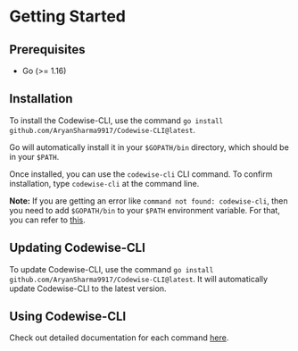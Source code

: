 # Getting Started

## Prerequisites

- Go (>= 1.16)

## Installation

To install the Codewise-CLI, use the command `go install github.com/AryanSharma9917/Codewise-CLI@latest`.

Go will automatically install it in your `$GOPATH/bin` directory, which should be in your `$PATH`.

Once installed, you can use the `codewise-cli` CLI command. To confirm installation, type `codewise-cli` at the command line.

**Note:** If you are getting an error like `command not found: codewise-cli`, then you need to add `$GOPATH/bin` to your `$PATH` environment variable. For that, you can refer to [this](https://gist.github.com/AryanSharma9917/a93356bb49a7269826976d7f8d89f11a).

## Updating Codewise-CLI

To update Codewise-CLI, use the command `go install github.com/AryanSharma9917/Codewise-CLI@latest`. It will automatically update Codewise-CLI to the latest version.

## Using Codewise-CLI

Check out detailed documentation for each command [here](README.md).
